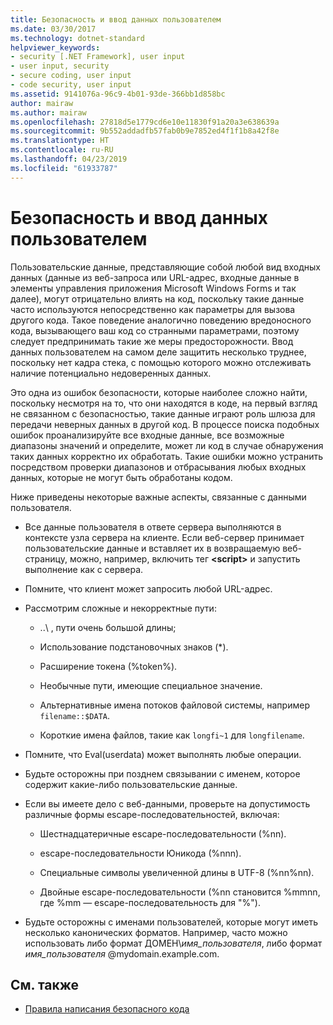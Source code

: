 ```yaml
---
title: Безопасность и ввод данных пользователем
ms.date: 03/30/2017
ms.technology: dotnet-standard
helpviewer_keywords:
- security [.NET Framework], user input
- user input, security
- secure coding, user input
- code security, user input
ms.assetid: 9141076a-96c9-4b01-93de-366bb1d858bc
author: mairaw
ms.author: mairaw
ms.openlocfilehash: 27818d5e1779cd6e10e11830f91a20a3e638639a
ms.sourcegitcommit: 9b552addadfb57fab0b9e7852ed4f1f1b8a42f8e
ms.translationtype: HT
ms.contentlocale: ru-RU
ms.lasthandoff: 04/23/2019
ms.locfileid: "61933787"
---
```

# <a name="security-and-user-input"></a>Безопасность и ввод данных пользователем
Пользовательские данные, представляющие собой любой вид входных данных (данные из веб-запроса или URL-адрес, входные данные в элементы управления приложения Microsoft Windows Forms и так далее), могут отрицательно влиять на код, поскольку такие данные часто используются непосредственно как параметры для вызова другого кода. Такое поведение аналогично поведению вредоносного кода, вызывающего ваш код со странными параметрами, поэтому следует предпринимать такие же меры предосторожности. Ввод данных пользователем на самом деле защитить несколько труднее, поскольку нет кадра стека, с помощью которого можно отслеживать наличие потенциально недоверенных данных.  
  
 Это одна из ошибок безопасности, которые наиболее сложно найти, поскольку несмотря на то, что они находятся в коде, на первый взгляд не связанном с безопасностью, такие данные играют роль шлюза для передачи неверных данных в другой код. В процессе поиска подобных ошибок проанализируйте все входные данные, все возможные диапазоны значений и определите, может ли код в случае обнаружения таких данных корректно их обработать. Такие ошибки можно устранить посредством проверки диапазонов и отбрасывания любых входных данных, которые не могут быть обработаны кодом.  
  
 Ниже приведены некоторые важные аспекты, связанные с данными пользователя.  
  
- Все данные пользователя в ответе сервера выполняются в контексте узла сервера на клиенте. Если веб-сервер принимает пользовательские данные и вставляет их в возвращаемую веб-страницу, можно, например, включить тег **\<script>** и запустить выполнение как с сервера.  
  
- Помните, что клиент может запросить любой URL-адрес.  
  
- Рассмотрим сложные и некорректные пути:  
  
    - ..\ , пути очень большой длины;  
  
    - Использование подстановочных знаков (*).  
  
    - Расширение токена (%token%).  
  
    - Необычные пути, имеющие специальное значение.  
  
    - Альтернативные имена потоков файловой системы, например `filename::$DATA`.  
  
    - Короткие имена файлов, такие как `longfi~1` для `longfilename`.  
  
- Помните, что Eval(userdata) может выполнять любые операции.  
  
- Будьте осторожны при позднем связывании с именем, которое содержит какие-либо пользовательские данные.  
  
- Если вы имеете дело с веб-данными, проверьте на допустимость различные формы escape-последовательностей, включая:  
  
    - Шестнадцатеричные escape-последовательности (%nn).  
  
    - escape-последовательности Юникода (%nnn).  
  
    - Специальные символы увеличенной длины в UTF-8 (%nn%nn).  
  
    - Двойные escape-последовательности (%nn становится %mmnn, где %mm — escape-последовательность для "%").  
  
- Будьте осторожны с именами пользователей, которые могут иметь несколько канонических форматов. Например, часто можно использовать либо формат ДОМЕН\\*имя_пользователя*, либо формат *имя_пользователя* @mydomain.example.com.  
  
## <a name="see-also"></a>См. также

- [Правила написания безопасного кода](../../../docs/standard/security/secure-coding-guidelines.md)
